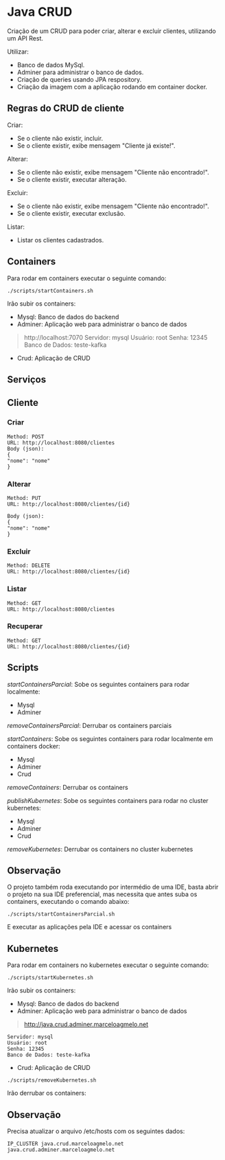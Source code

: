 
# Java CRUD

Criação de um CRUD para poder criar, alterar e excluir clientes, utilizando um API Rest.

Utilizar:

- Banco de dados MySql.
- Adminer para administrar o banco de dados.
- Criação de queries usando JPA respository.
- Criação da imagem com a aplicação rodando em container docker.

## Regras do CRUD de cliente

Criar:

- Se o cliente não existir, incluir.
- Se o cliente existir, exibe mensagem "Cliente já existe!".

Alterar:

- Se o cliente não existir, exibe mensagem "Cliente não encontrado!".
- Se o cliente existir, executar alteração.

Excluir:

- Se o cliente não existir, exibe mensagem "Cliente não encontrado!".
- Se o cliente existir, executar exclusão.

Listar:

- Listar os clientes cadastrados.

## Containers

Para rodar em containers executar o seguinte comando:

```
./scripts/startContainers.sh
```

Irão subir os containers:

- Mysql: Banco de dados do backend
- Adminer: Aplicação web para administrar o banco de dados
> http://localhost:7070
    Servidor: mysql
    Usuário: root
    Senha: 12345
    Banco de Dados: teste-kafka
- Crud: Aplicação de CRUD

## Serviços

## Cliente

### Criar

```
Method: POST
URL: http://localhost:8080/clientes
Body (json):
{
"nome": "nome"
}
```

### Alterar

```
Method: PUT
URL: http://localhost:8080/clientes/{id}

Body (json):
{
"nome": "nome"
}
```

### Excluir

```
Method: DELETE
URL: http://localhost:8080/clientes/{id}
```

### Listar

```
Method: GET
URL: http://localhost:8080/clientes
```

### Recuperar

```
Method: GET
URL: http://localhost:8080/clientes/{id}
```

## Scripts

_startContainersParcial_: Sobe os seguintes containers para rodar localmente:

- Mysql
- Adminer

_removeContainersParcial_: Derrubar os containers parciais

_startContainers_: Sobe os seguintes containers para rodar localmente em containers docker:

- Mysql
- Adminer 
- Crud

_removeContainers_: Derrubar os containers

_publishKubernetes_: Sobe os seguintes containers para rodar no cluster kubernetes:

- Mysql
- Adminer
- Crud

_removeKubernetes_: Derrubar os containers no cluster kubernetes

## Observação

O projeto também roda executando por intermédio de uma IDE, basta abrir o projeto na sua IDE preferencial, mas necessita que antes suba os containers, executando o comando abaixo:

```
./scripts/startContainersParcial.sh
```
E executar as aplicações pela IDE e acessar os containers

## Kubernetes

Para rodar em containers no kubernetes executar o seguinte comando:

```
./scripts/startKubernetes.sh
```

Irão subir os containers:

- Mysql: Banco de dados do backend
- Adminer: Aplicação web para administrar o banco de dados
> http://java.crud.adminer.marceloagmelo.net

    Servidor: mysql
    Usuário: root
    Senha: 12345
    Banco de Dados: teste-kafka
- Crud: Aplicação de CRUD

```
./scripts/removeKubernetes.sh
```

Irão derrubar os containers:


## Observação

Precisa atualizar o arquivo /etc/hosts com os seguintes dados:

```
IP_CLUSTER java.crud.marceloagmelo.net java.crud.adminer.marceloagmelo.net
```

